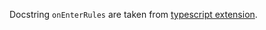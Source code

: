 Docstring `onEnterRules` are taken from [typescript extension](https://github.com/microsoft/vscode/blob/main/extensions/typescript-basics/language-configuration.json).
